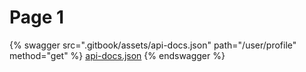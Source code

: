# Page 1

{% swagger src=".gitbook/assets/api-docs.json" path="/user/profile" method="get" %}
[api-docs.json](.gitbook/assets/api-docs.json)
{% endswagger %}
